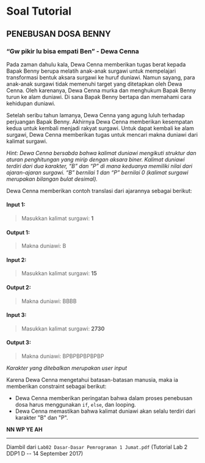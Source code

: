 # Soal Tutorial

## PENEBUSAN DOSA BENNY
### “Gw pikir lu bisa empati Ben” - Dewa Cenna

Pada zaman dahulu kala, Dewa Cenna memberikan tugas berat kepada Bapak Benny
berupa melatih anak-anak surgawi untuk mempelajari transformasi bentuk aksara
surgawi ke huruf duniawi. Namun sayang, para anak-anak surgawi tidak memenuhi
target yang ditetapkan oleh Dewa Cenna. Oleh karenanya, Dewa Cenna murka dan
menghukum Bapak Benny turun ke alam duniawi. Di sana Bapak Benny bertapa dan
memahami cara kehidupan duniawi.

Setelah seribu tahun lamanya, Dewa Cenna yang agung luluh terhadap perjuangan
Bapak Benny. Akhirnya Dewa Cenna memberikan kesempatan kedua untuk kembali
menjadi rakyat surgawi. Untuk dapat kembali ke alam surgawi, Dewa Cenna
memberikan tugas untuk mencari makna duniawi dari kalimat surgawi.

*Hint: Dewa Cenna bersabda bahwa kalimat duniawi mengikuti struktur dan aturan
penghitungan yang mirip dengan aksara biner. Kalimat duniawi terdiri dari
dua karakter, “B” dan “P” di mana keduanya memiliki nilai dari ajaran-ajaran
surgawi. “B” bernilai 1 dan “P” bernilai 0 (kalimat surgawi merupakan bilangan
bulat desimal).*

Dewa Cenna memberikan contoh translasi dari ajarannya sebagai berikut:

#### Input 1:
> Masukkan kalimat surgawi: **1**

#### Output 1:
> Makna duniawi: B

#### Input 2:
> Masukkan kalimat surgawi: **15**

#### Output 2:
> Makna duniawi: BBBB

#### Input 3:
> Masukkan kalimat surgawi: **2730**

#### Output 3:
> Makna duniawi: BPBPBPBPBPBP

*Karakter yang ditebalkan merupakan user input*

Karena Dewa Cenna mengetahui batasan-batasan manusia, maka ia memberikan
constraint sebagai berikut:
-   Dewa Cenna memberikan peringatan bahwa dalam proses penebusan dosa
    harus menggunakan `if`, `else`, dan looping.
-   Dewa Cenna memastikan bahwa kalimat duniawi akan selalu terdiri dari
    karakter "B" dan "P".

**NN WP YE AH**

---

Diambil dari `Lab02 Dasar-Dasar Pemrograman 1 Jumat.pdf` (Tutorial Lab 2 DDP1 D
-- 14 September 2017)
